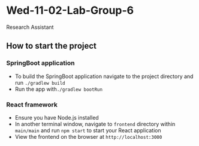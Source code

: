 # Wed-11-02-Lab-Group-6
Research Assistant

## How to start the project

### SpringBoot application
- To build the SpringBoot application navigate to the project directory and run ```./gradlew build```
- Run the app with```./gradlew bootRun```

### React framework
- Ensure you have Node.js installed
- In another terminal window, navigate to ```frontend``` directory within ```main/main``` and run ```npm start``` to start your React application
- View the frontend on the browser at ```http://localhost:3000```